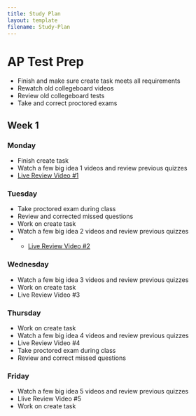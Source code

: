 ```yaml
---
title: Study Plan
layout: template
filename: Study-Plan
--- 
```


# AP Test Prep
- Finish and make sure create task meets all requirements
- Rewatch old collegeboard videos
- Review old collegeboard tests
- Take and correct proctored exams

## Week 1
### Monday
- Finish create task
- Watch a few big idea 1 videos and review previous quizzes
- [Live Review Video #1](https://www.youtube.com/watch?v=42LzqpaVbw8&t=462s)

### Tuesday
- Take proctored exam during class
- Review and corrected missed questions
- Work on create task
- Watch a few big idea 2 videos and review previous quizzes
- - [Live Review Video #2](https://www.youtube.com/watch?v=LzaGyahoieI)

### Wednesday
- Watch a few big idea 3 videos and review previous quizzes
- Work on create task
- Live Review Video #3

### Thursday
- Work on create task
- Watch a few big idea 4 videos and review previous quizzes
- Live Review Video #4
- Take proctored exam during class
- Review and correct missed questions

### Friday
- Watch a few big idea 5 videos and review previous quizzes
- Llive Review Video #5
- Work on create task
